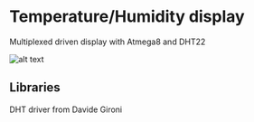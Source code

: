 # Temperature/Humidity display
Multiplexed driven display with Atmega8 and DHT22

![alt text](https://raw.githubusercontent.com/nczeroshift/display_7seg_temp/master/res/front.png "front part")

## Libraries
DHT driver from Davide Gironi

